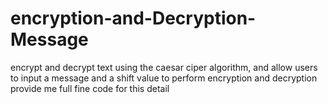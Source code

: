 # encryption-and-Decryption-Message
 encrypt and decrypt text using the caesar ciper algorithm, and allow users to input a message and a shift value to perform encryption and decryption provide me full fine code for this detail
